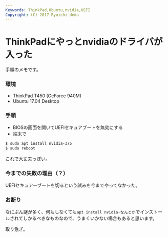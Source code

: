 ```yaml
---
Keywords: ThinkPad,Ubuntu,nvidia,UEFI
Copyright: (C) 2017 Ryuichi Ueda
---
```


# ThinkPadにやっとnvidiaのドライバが入った

手順のメモです。

### 環境

* ThinkPad T450 (GeForce 940M)
* Ubuntu 17.04 Desktop

### 手順

* BIOSの画面を開いてUEFIセキュアブートを無効にする
* 端末で

```bash
$ sudo apt install nvidia-375
$ sudo reboot
```

これで大丈夫っぽい。

### 今までの失敗の理由（？）

UEFIセキュアーブートを切るという試みを今までやってなかった。

### お断り

なにぶん謎が多く、何もしなくても`apt install nvidia-なんとか`でインストールされてしかるべきなものなので、うまくいかない場合もあると思います。


取り急ぎ。
